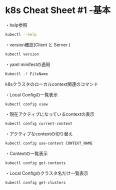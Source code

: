 # k8s Cheat Sheet #1 -基本

・help参照 
```sh
kubectl --help 
```

・version確認(Client と Server ) 
```sh
kubectl version 
```

・yaml minifestの適用 
```sh
Kubectl -f FileName 
```
 
k8sクラスタのローカルcontext関連のコマンド 

・Local Configの一覧表示 
```sh
kubectl config view 
```

・現在アクティブになっているcontextの表示 
```sh
kubectl config current-context 
```

・アクティブなcontextの切り替え 
```sh
kubectl config use-context CONTEXT_NAME  
```

・Contextの一覧表示 
```sh
kubectl config get-contexts 
```

・Local Configのクラスタ名だけ一覧表示
```sh
kubectl config get-clusters
```